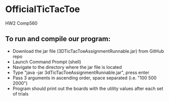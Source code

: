 # OfficialTicTacToe
HW2 Comp560

## To run and compile our program:
- Download the jar file (3DTicTacToeAssignmentRunnable.jar) from GitHub repo
- Launch Command Prompt (shell)
- Navigate to the directory where the jar file is located
- Type "java -jar 3dTicTacToeAssignmentRunnable.jar", press enter
- Pass 3 arguments in ascending order, space separated (i.e. "100 500 2000")
- Program should print out the boards with the utility values after each set of trials
